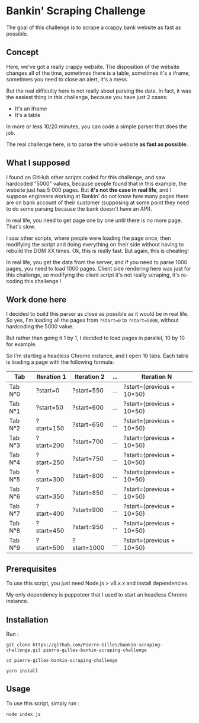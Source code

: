 Bankin' Scraping Challenge
=======================

The goal of this challenge is to scrape a crappy bank website as fast as possible.

Concept
-------------

Here, we've got a really crappy website. The disposition of the website changes all of the time, sometimes there is a table, sometimes it's a iframe, sometimes you need to close an alert, it's a mess.

But the real difficulty here is not really about parsing the data. In fact, it was the easiest thing in this challenge, because you have just 2 cases: 
- It's an iframe
- It's a table

In more or less 10/20 minutes, you can code a simple parser that does the job.

The real challenge here, is to parse the whole website **as fast as possible**.

## What I supposed

I found on GitHub other scripts coded for this challenge, and saw hardcoded "5000" values, because people found that in this example, the website just has 5 000 pages. 
But **it's not the case in real life**, and I suppose engineers working at Bankin' do not know how many pages there are on bank account of their customer (supposing at some point they need to do some parsing because the bank doesn't have an API).

In real life, you need to get page one by one until there is no more page. That's slow.

I saw other scripts, where people were loading the page once, then modifying the script and doing everything on their side without having to rebuild the DOM XX times. Ok, this is really fast. But again, this is cheating! 

In real life, you get the data from the server, and if you need to parse 1000 pages, you need to load 1000 pages. Client side rendering here was just for this challenge, so modifying the client script it's not really scraping, it's re-coding this challenge !

## Work done here

I decided to build this parser as close as possible as it would be in real life. So yes, I'm loading all the pages from `?start=0` to `?start=5000`, without hardcoding the 5000 value.

But rather than going it 1 by 1, I decided to load pages in parallel, 10 by 10 for example.

So I'm starting a headless Chrome instance, and I open 10 tabs. Each table is loading a page with the following formula:

| Tab  | Iteration 1 | Iteration 2 | ... | Iteration N | 
| ------------- | ------------- | ------------- | ------------- | ------------- |
| Tab N°0  | ?start=0  | ?start=550  | ... | ?start=(previous + 10*50) |
| Tab N°1  | ?start=50  | ?start=600  | ... | ?start=(previous + 10*50) |
| Tab N°2  | ?start=150  | ?start=650  | ... | ?start=(previous + 10*50) |
| Tab N°3  | ?start=200  | ?start=700  | ... | ?start=(previous + 10*50) |
| Tab N°4  | ?start=250  | ?start=750  | ... | ?start=(previous + 10*50) |
| Tab N°5  | ?start=300  | ?start=800  | ... | ?start=(previous + 10*50) |
| Tab N°6  | ?start=350  | ?start=850  | ... | ?start=(previous + 10*50) |
| Tab N°7  | ?start=400  | ?start=900  | ... | ?start=(previous + 10*50) |
| Tab N°8  | ?start=450  | ?start=950  | ... | ?start=(previous + 10*50) |
| Tab N°9  | ?start=500  | ?start=1000  | ... | ?start=(previous + 10*50) |

Prerequisites
-------------

To use this script, you just need Node.js > v8.x.x and install dependencies.

My only dependency is puppeteer that I used to start an headless Chrome instance.

Installation
-------------

Run :

```
git clone https://github.com/Pierre-Gilles/bankin-scraping-challenge.git pierre-gilles-bankin-scraping-challenge
```

```
cd pierre-gilles-bankin-scraping-challenge
```

```
yarn install
```

Usage
-------------

To use this script, simply run :

```
node index.js
```